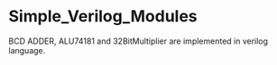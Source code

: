 # Simple_Verilog_Modules
BCD ADDER, ALU74181 and 32BitMultiplier are implemented in verilog language.
